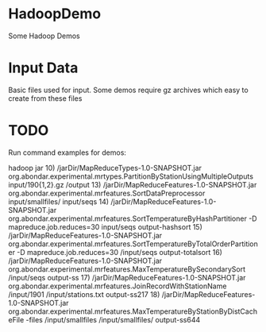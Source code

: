 # HadoopDemo
Some Hadoop Demos


# Input Data
Basic files used for input. Some demos require gz archives 
which easy to create from these files

# TODO

Run command examples for demos:


hadoop jar
10) /jarDir/MapReduceTypes-1.0-SNAPSHOT.jar org.abondar.experimental.mrtypes.PartitionByStationUsingMultipleOutputs input/190{1,2}.gz /output
13) /jarDir/MapReduceFeatures-1.0-SNAPSHOT.jar org.abondar.experimental.mrfeatures.SortDataPreprocessor input/smallfiles/ input/seqs
14) /jarDir/MapReduceFeatures-1.0-SNAPSHOT.jar org.abondar.experimental.mrfeatures.SortTemperatureByHashPartitioner -D mapreduce.job.reduces=30 input/seqs output-hashsort
15) /jarDir/MapReduceFeatures-1.0-SNAPSHOT.jar org.abondar.experimental.mrfeatures.SortTemperatureByTotalOrderPartitioner -D mapreduce.job.reduces=30 /input/seqs output-totalsort
16) /jarDir/MapReduceFeatures-1.0-SNAPSHOT.jar org.abondar.experimental.mrfeatures.MaxTemperatureBySecondarySort  /input/seqs output-ss
17) /jarDir/MapReduceFeatures-1.0-SNAPSHOT.jar org.abondar.experimental.mrfeatures.JoinRecordWithStationName  /input/1901 /input/stations.txt output-ss217
18) /jarDir/MapReduceFeatures-1.0-SNAPSHOT.jar org.abondar.experimental.mrfeatures.MaxTemperatureByStationByDistCacheFile -files /input/smallfiles /input/smallfiles/  output-ss644